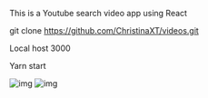 This is a Youtube search video app using React
<br>

git clone https://github.com/ChristinaXT/videos.git

Local host 3000<br>

Yarn start<br>

![img](https://imgur.com/6z6BMTB.png)
![img](https://imgur.com/0WAGfOE.png)
